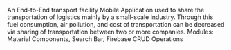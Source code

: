 An End-to-End transport facility Mobile Application used to share the transportation of logistics mainly by a small-scale industry.
Through this fuel consumption, air pollution, and cost of transportation can be decreased via sharing of transportation between two or more companies.
Modules: Material Components, Search Bar, Firebase CRUD Operations
